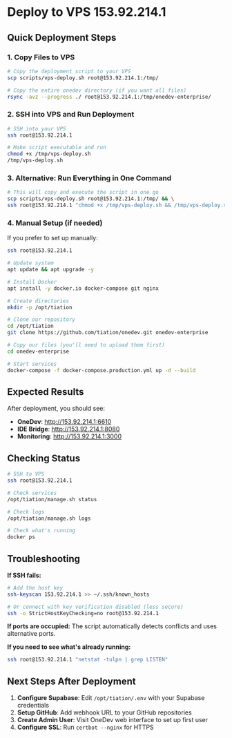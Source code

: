 # Deploy to VPS 153.92.214.1

## Quick Deployment Steps

### 1. Copy Files to VPS

```bash
# Copy the deployment script to your VPS
scp scripts/vps-deploy.sh root@153.92.214.1:/tmp/

# Copy the entire onedev directory (if you want all files)
rsync -avz --progress ./ root@153.92.214.1:/tmp/onedev-enterprise/
```

### 2. SSH into VPS and Run Deployment

```bash
# SSH into your VPS
ssh root@153.92.214.1

# Make script executable and run
chmod +x /tmp/vps-deploy.sh
/tmp/vps-deploy.sh
```

### 3. Alternative: Run Everything in One Command

```bash
# This will copy and execute the script in one go
scp scripts/vps-deploy.sh root@153.92.214.1:/tmp/ && \
ssh root@153.92.214.1 "chmod +x /tmp/vps-deploy.sh && /tmp/vps-deploy.sh"
```

### 4. Manual Setup (if needed)

If you prefer to set up manually:

```bash
ssh root@153.92.214.1

# Update system
apt update && apt upgrade -y

# Install Docker
apt install -y docker.io docker-compose git nginx

# Create directories
mkdir -p /opt/tiation

# Clone our repository
cd /opt/tiation
git clone https://github.com/tiation/onedev.git onedev-enterprise

# Copy our files (you'll need to upload them first)
cd onedev-enterprise

# Start services
docker-compose -f docker-compose.production.yml up -d --build
```

## Expected Results

After deployment, you should see:

- **OneDev**: http://153.92.214.1:6610
- **IDE Bridge**: http://153.92.214.1:8080  
- **Monitoring**: http://153.92.214.1:3000

## Checking Status

```bash
# SSH to VPS
ssh root@153.92.214.1

# Check services
/opt/tiation/manage.sh status

# Check logs
/opt/tiation/manage.sh logs

# Check what's running
docker ps
```

## Troubleshooting

**If SSH fails:**
```bash
# Add the host key
ssh-keyscan 153.92.214.1 >> ~/.ssh/known_hosts

# Or connect with key verification disabled (less secure)
ssh -o StrictHostKeyChecking=no root@153.92.214.1
```

**If ports are occupied:**
The script automatically detects conflicts and uses alternative ports.

**If you need to see what's already running:**
```bash
ssh root@153.92.214.1 "netstat -tulpn | grep LISTEN"
```

## Next Steps After Deployment

1. **Configure Supabase**: Edit `/opt/tiation/.env` with your Supabase credentials
2. **Setup GitHub**: Add webhook URL to your GitHub repositories  
3. **Create Admin User**: Visit OneDev web interface to set up first user
4. **Configure SSL**: Run `certbot --nginx` for HTTPS